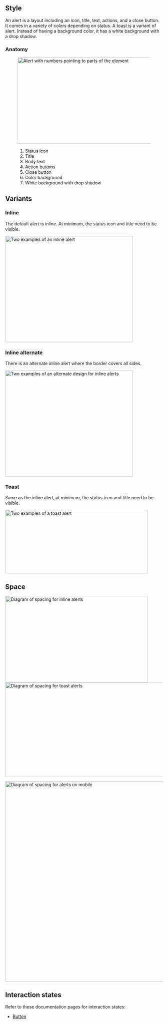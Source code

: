 <script type="module" data-helmet>
  import '@uxdot/elements/uxdot-spacer-tokens-table.js';
</script>

## Style

An alert is a layout including an icon, title, text, actions, and a close 
button. It comes in a variety of colors depending on status. A toast is a 
variant of alert. Instead of having a background color, it has a white 
background with a drop shadow.

### Anatomy

<figure>
  <uxdot-example width-adjustment="456px">
    <img alt="Alert with numbers pointing to parts of the element"
         src="../alert-style-anatomy.svg"
         width="538"
         height="276">
  </uxdot-example>
  <figcaption>

1.  Status icon
2.  Title
3.  Body text
4.  Action buttons
5.  Close button
6.  Color background
7.  White background with drop shadow

  </figcaption>
</figure>

## Variants

### Inline

The default alert is inline. At minimum, the status icon and title need to be visible.

<uxdot-example width-adjustment="408px">
  <img alt="Two examples of an inline alert"
       src="../alert-style-variant-inline.svg"
       width="408"
       height="339">
</uxdot-example>

### Inline alternate

There is an alternate inline alert where the border covers all sides.

<uxdot-example width-adjustment="408px">
  <img alt="Two examples of an alternate design for inline alerts"
       src="../alert-style-variant-inline-alt.svg"
       width="408"
       height="339">
</uxdot-example>

### Toast

Same as the inline alert, at minimum, the status icon and title need to be visible.

<uxdot-example width-adjustment="456px">
  <img alt="Two examples of a toast alert"
       src="../alert-style-variant-toast.svg"
       width="456"
       height="203">
</uxdot-example>

## Space

<uxdot-example width-adjustment="456px">
  <img alt="Diagram of spacing for inline alerts"
       src="../alert-style-spacing-1.svg"
       width="456"
       height="276">
</uxdot-example>

<uxdot-example variant="full" no-border>
  <img alt="Diagram of spacing for toast alerts"
       src="../alert-style-spacing-2.svg"
       width="1140"
       height="302">
</uxdot-example>

<uxdot-example width-adjustment="752px"
               alignment="left"
               variant="full"
               no-border>
  <img alt="Diagram of spacing for alerts on mobile"
       src="../alert-style-spacing-3.svg"
       width="752"
       height="640">
</uxdot-example>

## Interaction states

Refer to these documentation pages for interaction states:

- [Button](/elements/button/style/#interaction-states)
